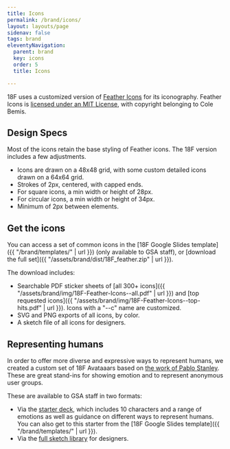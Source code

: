 ```yaml
---
title: Icons
permalink: /brand/icons/
layout: layouts/page
sidenav: false
tags: brand
eleventyNavigation:
  parent: brand
  key: icons
  order: 5
  title: Icons

---
```


18F uses a customized version of [Feather Icons](https://feathericons.com/) for its iconography. Feather Icons is [licensed under an MIT License](https://github.com/feathericons/feather/blob/master/LICENSE), with copyright belonging to Cole Bemis.

## Design Specs
Most of the icons retain the base styling of Feather icons. The 18F version includes a few adjustments.
* Icons are drawn on a 48x48 grid, with some custom detailed icons drawn on a 64x64 grid.
* Strokes of 2px, centered, with capped ends.
* For square icons, a min width or height of 28px.
* For circular icons, a min width or height of 34px.
* Minimum of 2px between elements.

## Get the icons
You can access a set of common icons in the [18F Google Slides template]({{ "/brand/templates/" | url }}) (only available to GSA staff), or [download the full set]({{ "/assets/brand/dist/18F_feather.zip" | url }}).

The download includes:
* Searchable PDF sticker sheets of [all 300+ icons]({{ "/assets/brand/img/18F-Feather-Icons--all.pdf" | url }}) and [top requested icons]({{ "/assets/brand/img/18F-Feather-Icons--top-hits.pdf" | url }}). Icons with a "--c" name are customized.
* SVG and PNG exports of all icons, by color.
* A sketch file of all icons for designers.

## Representing humans
In order to offer more diverse and expressive ways to represent humans, we created a custom set of 18F Avataaars based on [the work of Pablo Stanley](https://getavataaars.com/). These are great stand-ins for showing emotion and to represent anonymous user groups.

These are available to GSA staff in two formats:
* Via the [starter deck](https://docs.google.com/presentation/d/1CXXvxBbVjO3LjIUwRYEbk8WHpsG0AJdUc6SI_jAZDNQ/edit#slide=id.g5fdac3c814_0_209), which includes 10 characters and a range of emotions as well as guidance on different ways to represent humans. You can also get to this starter from the [18F Google Slides template]({{ "/brand/templates/" | url }}).
* Via the [full sketch library](https://drive.google.com/drive/folders/1MFGWlJ6Z1ZzIVXK0h0Xh8RsUiBZzYdbg) for designers.
